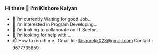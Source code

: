 ### Hi there 👋 I’m Kishore Kalyan

- 🔭 I’m currently Waiting for good Job...
- 🌱 I’m interested in Program Developing...
- 👯 I’m looking to collaborate on IT Scetor ...
- 🤔 I’m looking for help with ...
- 📫 How to reach me.. 
          Gmail Id : kishorekk023@gmail.com
          Contact  : 9677735859
          
          


